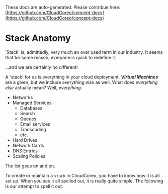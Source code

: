These docs are auto-generated. Please contribue here: [https://github.com/CloudCoreo/concept-docs](https://github.com/CloudCoreo/concept-docs)

# Stack Anatomy
'Stack' is, admittedly, very much an over used term in our industry. It seems that for some reason, everyone is quick to redefine it. 

...and we are certainly no different!

A 'stack' for us is everything in your cloud deployment. ***Virtual Machines*** are a given, but we include *everything else* as well. What does *everything else* actually mean? Well, *everything*.

* Networks
* Managed Services
  * Databases
  * Search
  * Queues
  * Email services
  * Transcoding
  * etc.
* Hard Drives
* Network Cards
* DNS Entries
* Scaling Policies

The list goes on and on.

To create or maintain a `stack` in CloudCoreo, you have to know how it is all set up. When you see it all spelled out, it is really quite simple. The following is our attempt to spell it out.
